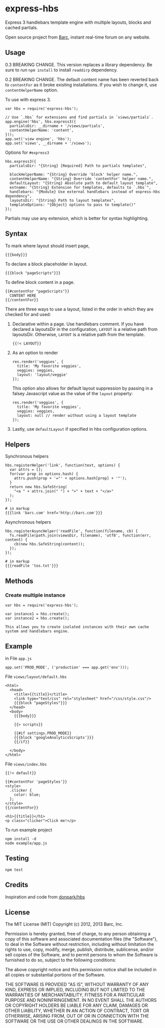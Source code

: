 # express-hbs

Express 3 handlebars template engine with multiple layouts, blocks and cached partials.

Open source project from [Barc](http://barc.com), instant real-time forum on any website.

## Usage

0.3 BREAKING CHANGE. This version replaces a library dependency. Be
sure to run `npm install` to install `readdirp` dependency.

0.2 BREAKING CHANGE. The default content name has been reverted back to `contentFor`
as it broke existing installations.  If you wish to change it, use `contentHelperName`
option.

To use with express 3.

    var hbs = require('express-hbs');

    // Use `.hbs` for extensions and find partials in `views/partials`.
    app.engine('hbs', hbs.express3({
      partialsDir: __dirname + '/views/partials',
      contentHelperName: 'content',
    }));
    app.set('view engine', 'hbs');
    app.set('views', __dirname + '/views');

Options for `#express3`

    hbs.express3({
      partialsDir: "{String} [Required] Path to partials templates",

      blockHelperName: "{String} Override 'block' helper name.",
      contentHelperName: "{String} Override 'contentFor' helper name.",
      defaultLayout: "{String} Absolute path to default layout template",
      extname: "{String} Extension for templates, defaults to `.hbs`",
      handlebars: "{Module} Use external handlebars instead of express-hbs dependency",
      layoutsDir: "{String} Path to layout templates",
      templateOptions: "{Object} options to pass to template()"
    });

Partials may use any extension, which is better for syntax highlighting.


## Syntax

To mark where layout should insert page,

    {{{body}}}


To declare a block placeholder in layout.

    {{{block "pageScripts"}}}

To define block content in a page.

    {{#contentFor "pageScripts"}}
      CONTENT HERE
    {{/contentFor}}

There are three ways to use a layout, listed in the order in which they are checked for and used:

1.  Declarative within a page. Use handlebars comment. If you have declared a layoutsDir in the configuration, `LAYOUT` is a relative path from layoutsDir. Otherwise, `LAYOUT` is a relative path from the template.

        {{!< LAYOUT}}

2.  As an option to render

        res.render('veggies', {
          title: 'My favorite veggies',
          veggies: veggies,
          layout: 'layout/veggie'
        });

    This option also allows for default layout suppression by passing in a falsey Javascript value as the value of the `layout` property:

        res.render('veggies', {
          title: 'My favorite veggies',
          veggies: veggies,
          layout: null // render without using a layout template
        });

3.  Lastly, use `defaultLayout` if specified in hbs configuration options.

## Helpers

Synchronous helpers

    hbs.registerHelper('link', function(text, options) {
      var attrs = [];
      for(var prop in options.hash) {
        attrs.push(prop + '="' + options.hash[prop] + '"');
      }
      return new hbs.SafeString(
        "<a " + attrs.join(" ") + ">" + text + "</a>"
      );
    });

    # in markup
    {{{link 'barc.com' href='http://barc.com'}}}

Asynchronous helpers

    hbs.registerAsyncHelper('readFile', function(filename, cb) {
      fs.readFile(path.join(viewsDir, filename), 'utf8', function(err, content) {
        cb(new hbs.SafeString(content));
      });
    });

    # in markup
    {{{readFile 'tos.txt'}}}

## Methods

### Create multiple instance

    var hbs = require('express-hbs');

    var instance1 = hbs.create();
    var instance2 = hbs.create();

    This allows you to create isolated instances with their own cache system and handlebars engine.

## Example

in File `app.js`
```
app.set('PROD_MODE', ('production' === app.get('env')));
```

File `views/layout/default.hbs`

```
<html>
  <head>
    <title>{{title}}</title>
    <link type="text/css" rel="stylesheet" href="/css/style.css"/>
    {{{block "pageStyles"}}}
  </head>
  <body>
    {{{body}}}

    {{> scripts}}

    {{#if settings.PROD_MODE}}
    {{{block 'googleAnalyticsScripts'}}}
    {{/if}}
    
  </body>
</html>
```


File `views/index.hbs`

```
{{!< default}}

{{#contentFor 'pageStyles'}}
<style>
  .clicker {
    color: blue;
  };
</style>
{{/contentFor}}

<h1>{{title}}</h1>
<p class="clicker">Click me!</p>
```

To run example project

    npm install -d
    node example/app.js

## Testing

    npm test

## Credits

Inspiration and code from [donpark/hbs](https://github.com/donpark/hbs)


## License

The MIT License (MIT)
Copyright (c) 2012, 2013 Barc, Inc.

Permission is hereby granted, free of charge, to any person obtaining a copy of this software and associated documentation files (the "Software"), to deal in the Software without restriction, including without limitation the rights to use, copy, modify, merge, publish, distribute, sublicense, and/or sell copies of the Software, and to permit persons to whom the Software is furnished to do so, subject to the following conditions:

The above copyright notice and this permission notice shall be included in all copies or substantial portions of the Software.

THE SOFTWARE IS PROVIDED "AS IS", WITHOUT WARRANTY OF ANY KIND, EXPRESS OR IMPLIED, INCLUDING BUT NOT LIMITED TO THE WARRANTIES OF MERCHANTABILITY, FITNESS FOR A PARTICULAR PURPOSE AND NONINFRINGEMENT. IN NO EVENT SHALL THE AUTHORS OR COPYRIGHT HOLDERS BE LIABLE FOR ANY CLAIM, DAMAGES OR OTHER LIABILITY, WHETHER IN AN ACTION OF CONTRACT, TORT OR OTHERWISE, ARISING FROM, OUT OF OR IN CONNECTION WITH THE SOFTWARE OR THE USE OR OTHER DEALINGS IN THE SOFTWARE.
